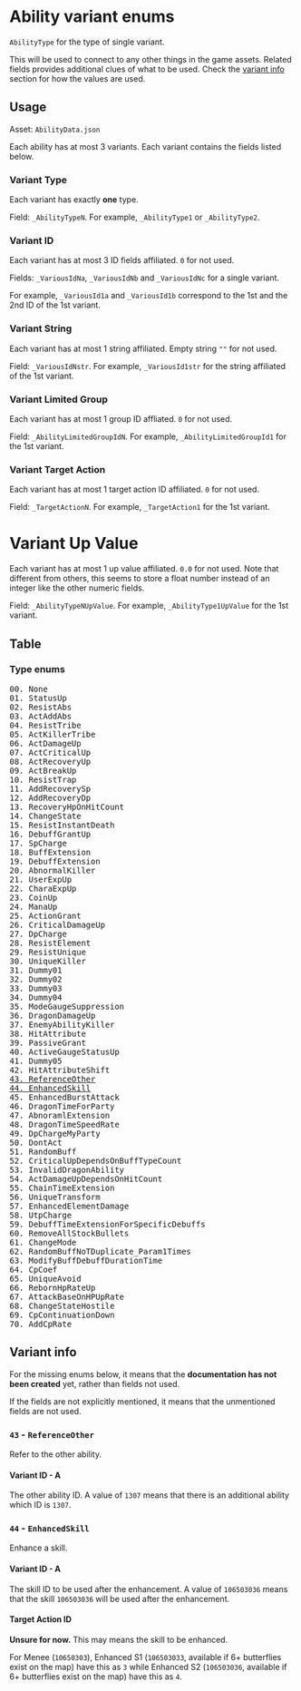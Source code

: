 # Ability variant enums

`AbilityType` for the type of single variant.

This will be used to connect to any other things in the game assets. Related fields provides additional clues of what
to be used. Check the [variant info](#variant-info) section for how the values are used.

## Usage

Asset: `AbilityData.json`

Each ability has at most 3 variants. Each variant contains the fields listed below.

### Variant Type

Each variant has exactly **one** type.

Field: `_AbilityTypeN`. For example, `_AbilityType1` or `_AbilityType2`.

### Variant ID

Each variant has at most 3 ID fields affiliated. `0` for not used.

Fields: `_VariousIdNa`, `_VariousIdNb` and `_VariousIdNc` for a single variant.

For example, `_VariousId1a` and `_VariousId1b` correspond to the 1st and the 2nd ID of the 1st variant.

### Variant String

Each variant has at most 1 string affiliated. Empty string `""` for not used.

Field: `_VariousIdNstr`. For example, `_VariousId1str` for the string affiliated of the 1st variant.

### Variant Limited Group

Each variant has at most 1 group ID affliated. `0` for not used.

Field: `_AbilityLimitedGroupIdN`. For example, `_AbilityLimitedGroupId1` for the 1st variant.

### Variant Target Action

Each variant has at most 1 target action ID affiliated. `0` for not used.

Field: `_TargetActionN`. For example, `_TargetAction1` for the 1st variant.

# Variant Up Value

Each variant has at most 1 up value affiliated. `0.0` for not used. Note that different from others, this seems to
store a float number instead of an integer like the other numeric fields.

Field: `_AbilityTypeNUpValue`. For example, `_AbilityType1UpValue` for the 1st variant.

## Table

### Type enums

<pre>
00. None
01. StatusUp
02. ResistAbs
03. ActAddAbs
04. ResistTribe
05. ActKillerTribe
06. ActDamageUp
07. ActCriticalUp
08. ActRecoveryUp
09. ActBreakUp
10. ResistTrap
11. AddRecoverySp
12. AddRecoveryDp
13. RecoveryHpOnHitCount
14. ChangeState
15. ResistInstantDeath
16. DebuffGrantUp
17. SpCharge
18. BuffExtension
19. DebuffExtension
20. AbnormalKiller
21. UserExpUp
22. CharaExpUp
23. CoinUp
24. ManaUp
25. ActionGrant
26. CriticalDamageUp
27. DpCharge
28. ResistElement
29. ResistUnique
30. UniqueKiller
31. Dummy01
32. Dummy02
33. Dummy03
34. Dummy04
35. ModeGaugeSuppression
36. DragonDamageUp
37. EnemyAbilityKiller
38. HitAttribute
39. PassiveGrant
40. ActiveGaugeStatusUp
41. Dummy05
42. HitAttributeShift
<a href="#43---referenceother">43. ReferenceOther</a>
<a href="#44---enhancedskill">44. EnhancedSkill</a>
45. EnhancedBurstAttack
46. DragonTimeForParty
47. AbnoramlExtension
48. DragonTimeSpeedRate
49. DpChargeMyParty
50. DontAct
51. RandomBuff
52. CriticalUpDependsOnBuffTypeCount
53. InvalidDragonAbility
54. ActDamageUpDependsOnHitCount
55. ChainTimeExtension
56. UniqueTransform
57. EnhancedElementDamage
58. UtpCharge
59. DebuffTimeExtensionForSpecificDebuffs
60. RemoveAllStockBullets
61. ChangeMode
62. RandomBuffNoTDuplicate_Param1Times
63. ModifyBuffDebuffDurationTime
64. CpCoef
65. UniqueAvoid
66. RebornHpRateUp
67. AttackBaseOnHPUpRate
68. ChangeStateHostile
69. CpContinuationDown
70. AddCpRate
</pre>

## Variant info

For the missing enums below, it means that the **documentation has not been created** yet, rather than fields not used.

If the fields are not explicitly mentioned, it means that the unmentioned fields are not used.

### `43` - `ReferenceOther`

Refer to the other ability.

#### Variant ID - A

The other ability ID. A value of `1307` means that there is an additional ability which ID is `1307`.

### `44` - `EnhancedSkill`

Enhance a skill.

#### Variant ID - A

The skill ID to be used after the enhancement. A value of `106503036` means that the skill `106503036` will be used
after the enhancement.

#### Target Action ID

**Unsure for now.** This may means the skill to be enhanced.

For Menee (`10650303`), Enhanced S1 (`106503033`, available if 6+ butterflies exist on the map) have this as `3` while
Enhanced S2 (`106503036`, available if 6+ butterflies exist on the map) have this as `4`.
